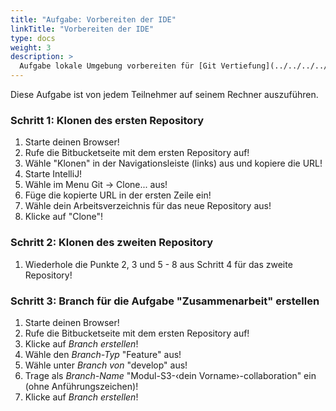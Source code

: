 ```yaml
---
title: "Aufgabe: Vorbereiten der IDE"
linkTitle: "Vorbereiten der IDE"
type: docs
weight: 3
description: >
  Aufgabe lokale Umgebung vorbereiten für [Git Vertiefung](../../../../docs/git/vertiefung/preliminaries)
---
```


Diese Aufgabe ist von jedem Teilnehmer auf seinem Rechner auszuführen.

### Schritt 1: Klonen des ersten Repository

1. Starte deinen Browser!
2. Rufe die Bitbucketseite mit dem ersten Repository auf!
3. Wähle "Klonen" in der Navigationsleiste (links) aus und kopiere die URL!
4. Starte IntelliJ!
5. Wähle im Menu Git -> Clone... aus!
6. Füge die kopierte URL in der ersten Zeile ein!
7. Wähle dein Arbeitsverzeichnis für das neue Repository aus!
8. Klicke auf "Clone"!

### Schritt 2: Klonen des zweiten Repository

1. Wiederhole die Punkte 2, 3 und 5 - 8 aus Schritt 4 für das zweite Repository!

### Schritt 3: Branch für die Aufgabe "Zusammenarbeit" erstellen

1. Starte deinen Browser!
2. Rufe die Bitbucketseite mit dem ersten Repository auf!
3. Klicke auf _Branch erstellen_!
4. Wähle den _Branch-Typ_ "Feature" aus!
5. Wähle unter _Branch von_ "develop" aus!
6. Trage als _Branch-Name_  "Modul-S3-‹dein Vorname›-collaboration" ein (ohne Anführungszeichen)!
7. Klicke auf _Branch erstellen_!
